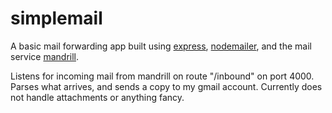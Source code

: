 # simplemail

A basic mail forwarding app built using [express](http://expressjs.com/), [nodemailer](https://github.com/andris9/Nodemailer), and the mail service [mandrill](http://mandrill.com/).

Listens for incoming mail from mandrill on route "/inbound" on port 4000. Parses what arrives, and sends a copy to my gmail account. Currently does not handle attachments or anything fancy.
